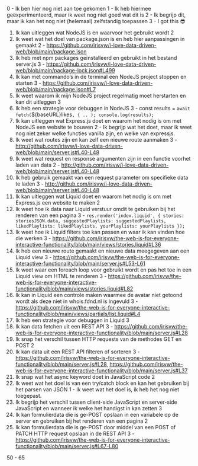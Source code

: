 0 - Ik ben hier nog niet aan toe gekomen
1 - Ik heb hiermee geëxperimenteerd, maar ik weet nog niet goed wat dit is
2 - Ik begrijp dit, maar ik kan het nog niet (helemaal) zelfstandig toepassen
3 - I got this 😎

1. Ik kan uitleggen wat NodeJS is en waarvoor het gebruikt wordt
2
2. Ik weet wat het doel van package.json is en heb hier aanpassingen in gemaakt
2 - https://github.com/irisvw/i-love-data-driven-web/blob/main/package.json
3. Ik heb met npm packages geïnstalleerd en gebruikt in het bestand server.js
3 - https://github.com/irisvw/i-love-data-driven-web/blob/main/package-lock.json#L499
4. Ik kan met commando’s in de terminal een NodeJS project stoppen en starten
3 - https://github.com/irisvw/i-love-data-driven-web/blob/main/package.json#L7
5. Ik weet waarom ik mijn NodeJS project regelmatig moet herstarten en kan dit uitleggen
3
6. Ik heb een strategie voor debuggen in NodeJS
3 -  const results = `await fetch(`${baseURL}likes`, { .. ); console.log(results);`
7. Ik kan uitleggen wat Express.js doet en waarom het nodig is om met NodeJS een website te bouwen
2 - Ik begrijp wat het doet, maar ik weet nog niet zeker welke functies vanilla zijn, en welke van expressjs.
8. Ik weet wat routes zijn en kan zelf een nieuwe route aanmaken
3 - http://github.com/irisvw/i-love-data-driven-web/blob/main/server.js#L40-L48
9. Ik weet wat request en response argumenten zijn in een functie voorhet laden van data
2 - http://github.com/irisvw/i-love-data-driven-web/blob/main/server.js#L40-L48
10. Ik heb gebruik gemaakt van een request parameter om specifieke data te laden
3 - http://github.com/irisvw/i-love-data-driven-web/blob/main/server.js#L40-L48
11. Ik kan uitleggen wat Liquid doet en waarom het nodig is om met Express.js een website te maken
2
12. Ik weet hoe ik data naar Liquid verstuur omdit te gebruiken bij het renderen van een pagina
3 - `res.render('index.liquid', { stories: storiesJSON.data, suggestedPlaylists: suggestedPlaylists, likedPlaylists: likedPlaylists, yourPlaylists: yourPlaylists });`
13. Ik weet hoe ik Liquid filters toe kan passen en waar ik kan vinden hoe die werken
3 - https://github.com/irisvw/the-web-is-for-everyone-interactive-functionality/blob/main/views/stories.liquid#L36
14. Ik heb een nieuwe route gemaakt en nieuwe data meegegeven aan een Liquid view
3 - https://github.com/irisvw/the-web-is-for-everyone-interactive-functionality/blob/main/server.js#L53-L61
15. Ik weet waar een foreach loop voor gebruikt wordt en pas het toe in een Liquid view om HTML te renderen
3 - https://github.com/irisvw/the-web-is-for-everyone-interactive-functionality/blob/main/views/stories.liquid#L82
16. Ik kan in Liquid een controle maken waarmee de avatar niet getoond wordt als deze niet in whois.fdnd.nl is ingevuld
3 - https://github.com/irisvw/the-web-is-for-everyone-interactive-functionality/blob/main/views/partials/list.liquid#L4
17. Ik heb een strategie voor debuggen in Liquid
3
18. Ik kan data fetchen uit een REST API
3 - https://github.com/irisvw/the-web-is-for-everyone-interactive-functionality/blob/main/server.js#L28
19. Ik snap het verschil tussen HTTP requests van de methodes GET en POST
2
20. Ik kan data uit een REST API filteren of sorteren
3 - https://github.com/irisvw/the-web-is-for-everyone-interactive-functionality/blob/main/server.js#L28, https://github.com/irisvw/the-web-is-for-everyone-interactive-functionality/blob/main/server.js#L37
21. Ik snap wat het async keyword doet in JavaScript code
2
22. Ik weet wat het doel is van een try/catch block en kan het gebruiken bij het parsen van JSON
1 - Ik weet wat het doel is, ik heb het nog niet toegepast.
23. Ik begrijp het verschil tussen client-side JavaScript en server-side JavaScript en wanneer ik welke het handigst in kan zetten
3
24. Ik kan formulierdata die is ge-POST opslaan in een variabele op de server en gebruiken bij het renderen van een pagina
2 
25. Ik kan formulierdata die is ge-POST door middel van een POST of PATCH HTTP request opslaan in de REST API
3 - https://github.com/irisvw/the-web-is-for-everyone-interactive-functionality/blob/main/server.js#L67-L80

50 - 65